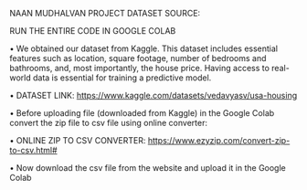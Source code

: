 NAAN MUDHALVAN PROJECT DATASET SOURCE:

RUN THE ENTIRE CODE IN GOOGLE COLAB

• We obtained our dataset from Kaggle. This dataset includes essential features such as location, square footage, number of bedrooms and bathrooms, and, most importantly, the house price. Having access to real-world data is essential for training a predictive model.

• DATASET LINK: https://www.kaggle.com/datasets/vedavyasv/usa-housing

• Before uploading file (downloaded from Kaggle) in the Google Colab convert the zip file to csv file using online converter:

• ONLINE ZIP TO CSV CONVERTER: https://www.ezyzip.com/convert-zip-to-csv.html#

• Now download the csv file from the website and upload it in the Google Colab

